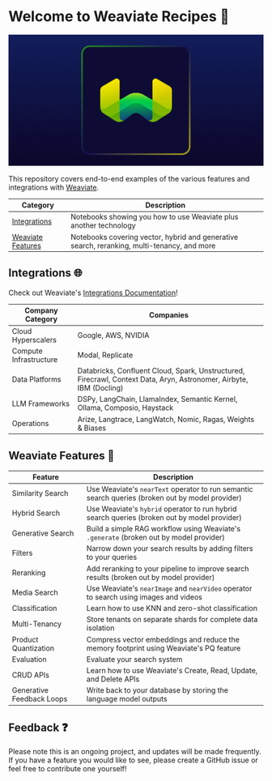 # Welcome to Weaviate Recipes 💚

![Weaviate logo](.github/Weaviate.png)

This repository covers end-to-end examples of the various features and integrations with [Weaviate](https://www.weaviate.io).

| Category                                | Description                                                                                 |
| ----------------------------------------|---------------------------------------------------------------------------------------------|
| [Integrations](/integrations)           | Notebooks showing you how to use Weaviate plus another technology                           |
| [Weaviate Features](/weaviate-features) | Notebooks covering vector, hybrid and generative search, reranking, multi-tenancy, and more |

## Integrations 🌐
Check out Weaviate's [Integrations Documentation](https://weaviate.io/developers/integrations)!

| Company Category | Companies |
|------------------|-----------|
| Cloud Hyperscalers | Google, AWS, NVIDIA |
| Compute Infrastructure | Modal, Replicate |
| Data Platforms| Databricks, Confluent Cloud, Spark, Unstructured, Firecrawl, Context Data, Aryn, Astronomer, Airbyte, IBM (Docling) |
| LLM Frameworks | DSPy, LangChain, LlamaIndex, Semantic Kernel, Ollama, Composio, Haystack |
| Operations | Arize, Langtrace, LangWatch, Nomic, Ragas, Weights & Biases |


## Weaviate Features 🔧

| Feature | Description |
|---------|-------------|
| Similarity Search | Use Weaviate's `nearText` operator to run semantic search queries (broken out by model provider) |
| Hybrid Search | Use Weaviate's `hybrid` operator to run hybrid search queries (broken out by model provider) |
| Generative Search | Build a simple RAG workflow using Weaviate's `.generate` (broken out by model provider) |
| Filters | Narrow down your search results by adding filters to your queries |
| Reranking | Add reranking to your pipeline to improve search results (broken out by model provider) |
| Media Search | Use Weaviate's `nearImage` and `nearVideo` operator to search using images and videos |
| Classification | Learn how to use KNN and zero-shot classification |
| Multi-Tenancy | Store tenants on separate shards for complete data isolation |
| Product Quantization | Compress vector embeddings and reduce the memory footprint using Weaviate's PQ feature |
| Evaluation | Evaluate your search system |
| CRUD APIs | Learn how to use Weaviate's Create, Read, Update, and Delete APIs |
| Generative Feedback Loops | Write back to your database by storing the language model outputs |


## Feedback ❓
Please note this is an ongoing project, and updates will be made frequently. If you have a feature you would like to see, please create a GitHub issue or feel free to contribute one yourself!
